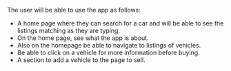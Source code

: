 The user will be able to use the app as follows:

- A home page where they can search for a car and will be able to see the listings matching as they are typing.
- On the home page, see what the app is about.
- Also on the homepage be able to navigate to listings of vehicles.
- Be able to click on a vehicle for more information before buying.
- A section to add a vehicle to the page to sell.
